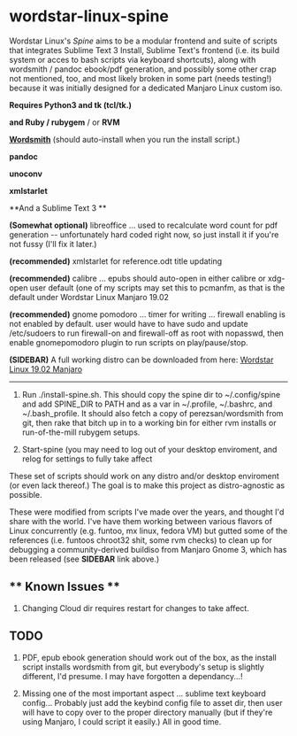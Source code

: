 # wordstar-linux-spine
Wordstar Linux's *Spine* aims to be a modular frontend and suite of scripts that integrates Sublime Text 3 Install, 
Sublime Text's frontend (i.e. its build system or acces to bash scripts via keyboard shortcuts), along with wordsmith / pandoc ebook/pdf generation, and possibly some other crap not mentioned, too, and most likely broken in some part (needs testing!) because it was initially designed for a dedicated Manjaro Linux custom iso.

**Requires Python3 and tk (tcl/tk.)**

**and Ruby / rubygem** / or **RVM**

**[Wordsmith](https://github.com/perezsan/wordsmith)** (should auto-install when you run the install script.)

**pandoc**

**unoconv**

**xmlstarlet**

**And a Sublime Text 3 **

**(Somewhat optional)** libreoffice ... used to recalculate word count for pdf generation -- unfortunately hard coded right now, so just install it if you're not fussy (I'll fix it later.)

**(recommended)** xmlstarlet for reference.odt title updating

**(recommended)** calibre ... epubs should auto-open in either calibre or xdg-open user default (one of my scripts may set this to pcmanfm, as that is the default under Wordstar Linux Manjaro 19.02

**(recommended)**  gnome pomodoro ... timer for writing ... firewall enabling is not enabled by default. user would have to have sudo and update /etc/sudoers to run firewall-on and firewall-off as root with nopasswd, then enable gnomepomodoro plugin to run scripts on play/pause/stop.

**(SIDEBAR)** A full working distro can be downloaded from here: [Wordstar Linux 19.02 Manjaro](https://healingrant.com/heaviside/wordstar-linux/)

______________________________

1. Run ./install-spine.sh. This should copy the spine dir to ~/.config/spine and add SPINE_DIR to PATH and as a var in ~/.profile, ~/.bashrc, and ~/.bash_profile. It should also fetch a copy of perezsan/wordsmith from git, then rake that bitch up in to a working bin for either rvm installs or run-of-the-mill rubygem setups.

2. Start-spine (you may need to log out of your desktop enviroment, and relog for settings to fully take affect

These set of scripts should work on any distro and/or desktop enviroment (or even lack thereof.)
The goal is to make this project as distro-agnostic as possible.

These were modified from scripts I've made over the years, and thought I'd share with the world. I've have them working between
various flavors of Linux concurrently (e.g. funtoo, mx linux, fedora VM) but gutted some of the references (i.e. funtoos chroot32 shit, some rvm checks) to clean up for debugging
a community-derived buildiso from Manjaro Gnome 3, which has been released (see  **SIDEBAR** link above.) 

## ** Known Issues **
1. Changing Cloud dir requires restart for changes to take affect.

## **TODO**
1. PDF, epub ebook generation should work out of the box, as the install script installs wordsmith from git, but everybody's setup is slightly different, I'd presume. I may have forgotten a dependancy...!

2. Missing one of the most important aspect ... sublime text keyboard config... Probably just add the keybind config file to asset dir, then user will have to copy over to the proper directory manually (but if they're using Manjaro, I could script it easily.) All in good time.
